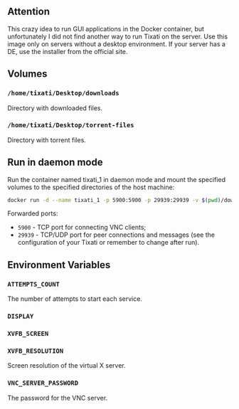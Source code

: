 ## Attention

This crazy idea to run GUI applications in the Docker container, but unfortunately I did not find another way to run Tixati on the server. Use this image only on servers without a desktop environment. If your server has a DE, use the installer from the official site.


## Volumes

### `/home/tixati/Desktop/downloads`
Directory with downloaded files.

### `/home/tixati/Desktop/torrent-files`
Directory with torrent files.


## Run in daemon mode

Run the container named tixati_1 in daemon mode and mount the specified volumes to the specified directories of the host machine:

```bash
docker run -d --name tixati_1 -p 5900:5900 -p 29939:29939 -v $(pwd)/downloads:/home/tixati/Desktop/downloads -v $(pwd)/torrent-files:/home/tixati/Desktop/torrent-files kyzimaspb/tixati
```

Forwarded ports:
* `5900` - TCP port for connecting VNC clients;
* `29939` - TCP/UDP port for peer connections and messages (see the configuration of your Tixati or remember to change after run).


## Environment Variables

### `ATTEMPTS_COUNT`
The number of attempts to start each service.

### `DISPLAY`
### `XVFB_SCREEN`

### `XVFB_RESOLUTION`
Screen resolution of the virtual X server.

### `VNC_SERVER_PASSWORD`
The password for the VNC server.
